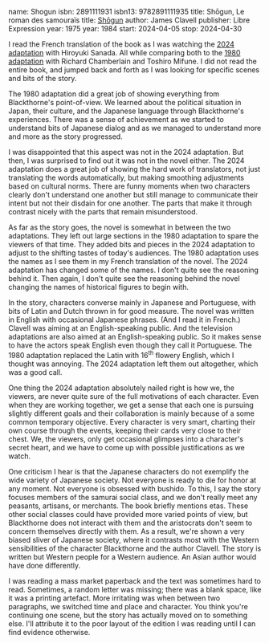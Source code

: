 name: Shogun
isbn: 2891111931
isbn13: 9782891111935
title: Sh&omacr;gun, Le roman des samoura&iuml;s
title: [Sh&omacr;gun](https://a.co/d/7bYrQ5h)
author: James Clavell
publisher: Libre Expression
year: 1975
year: 1984
start: 2024-04-05
stop: 2024-04-30

I read the French translation of the book as I was watching the
[2024 adaptation](https://en.wikipedia.org/wiki/Sh%C5%8Dgun_(2024_miniseries))
with Hiroyuki Sanada.  All while comparing both to the
[1980 adaptation](https://en.wikipedia.org/wiki/Sh%C5%8Dgun_(1980_miniseries))
with Richard Chamberlain and Toshiro Mifune.  I did not read the entire book,
and jumped back and forth as I was looking for specific scenes and bits of the
story.

The 1980 adaptation did a great job of showing everything from Blackthorne's
point-of-view.  We learned about the political situation in Japan, their
culture, and the Japanese language through Blackthorne's experiences.  There was
a sense of achievement as we started to understand bits of Japanese dialog and
as we managed to understand more and more as the story progressed.

I was disappointed that this aspect was not in the 2024 adaptation.  But then, I
was surprised to find out it was not in the novel either.  The 2024 adaptation
does a great job of showing the hard work of translators, not just translating
the words automatically, but making smoothing adjustments based on cultural
norms.  There are funny moments when two characters clearly don't understand one
another but still manage to communicate their intent but not their disdain for
one another.  The parts that make it through contrast nicely with the parts that
remain misunderstood.

As far as the story goes, the novel is somewhat in between the two adaptations.
They left out large sections in the 1980 adaptation to spare the viewers of that
time.  They added bits and pieces in the 2024 adaptation to adjust to the
shifting tastes of today's audiences.  The 1980 adaptation uses the names as I
see them in my French translation of the novel.  The 2024 adaptation has changed
some of the names.  I don't quite see the reasoning behind it.  Then again, I
don't quite see the reasoning behind the novel changing the names of historical
figures to begin with.

In the story, characters converse mainly in Japanese and Portuguese, with bits
of Latin and Dutch thrown in for good measure.  The novel was written in English
with occasional Japanese phrases.  (And I read it in French.)  Clavell was
aiming at an English-speaking public.  And the television adaptations are also
aimed at an English-speaking public.  So it makes sense to have the actors speak
English even though they call it Portuguese.  The 1980 adaptation replaced the
Latin with 16<sup>th</sup> flowery English, which I thought was annoying.  The
2024 adaptation left them out altogether, which was a good call.

One thing the 2024 adaptation absolutely nailed right is how we, the viewers,
are never quite sure of the full motivations of each character.  Even when they
are working together, we get a sense that each one is pursuing slightly
different goals and their collaboration is mainly because of a some common
temporary objective.  Every character is very smart, charting their own course
through the events, keeping their cards very close to their chest.  We, the
viewers, only get occasional glimpses into a character's secret heart, and we
have to come up with possible justifications as we watch.

One criticism I hear is that the Japanese characters do not exemplify the wide
variety of Japanese society.  Not everyone is ready to die for honor at any
moment.  Not everyone is obsessed with bushido.  To this, I say the story
focuses members of the samurai social class, and we don't really meet any
peasants, artisans, or merchants.  The book briefly mentions etas.  These other
social classes could have provided more varied points of view, but Blackthorne
does not interact with them and the aristocrats don't seem to concern themselves
directly with them.  As a result, we're shown a very biased sliver of Japanese
society, where it contrasts most with the Western sensibilities of the character
Blackthorne and the author Clavell.  The story is written but Western people for
a Western audience.  An Asian author would have done differently.

I was reading a mass market paperback and the text was sometimes hard to read.
Sometimes, a random letter was missing; there was a blank space, like it was a
printing artefact.  More irritating was when between two paragraphs, we switched
time and place and character.  You think you're continuing one scene, but the
story has actually moved on to something else.  I'll attribute it to the poor
layout of the edition I was reading until I can find evidence otherwise.
